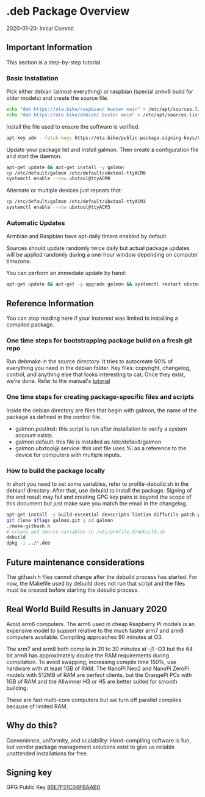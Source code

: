 # .deb Package Overview

2020-01-20: Initial Commit

## Important Information

This section is a step-by-step tutorial.

### Basic Installation

Pick either debian (almost everything) or raspbian (special armv6 build for older models) and create the source file.
```sh
echo "deb https://ota.bike/raspbian/ buster main" > /etc/apt/sources.list.d/galmon.list
echo "deb https://ota.bike/debian/ buster main" > /etc/apt/sources.list.d/galmon.list
```

Install the file used to ensure the software is verified.
```sh
apt-key adv --fetch-keys https://ota.bike/public-package-signing-keys/86E7F51C04FBAAB0.asc
```

Update your package list and install galmon. Then create a configuration file and start the daemon.
```sh
apt-get update && apt-get install -y galmon
cp /etc/default/galmon /etc/default/ubxtool-ttyACM0
systemctl enable --now ubxtool@ttyACM0
```

Alternate or multiple devices just repeats that:
```sh
cp /etc/default/galmon /etc/default/ubxtool-ttyACM3
systemctl enable --now ubxtool@ttyACM3
```

### Automatic Updates

Armbian and Raspbian have apt-daily timers enabled by default.

Sources should update randomly twice daily but actual package updates
will be applied randomly during a one-hour window depending on computer timezone.

You can perform an immediate update by hand:
```sh
apt-get update && apt-get -y upgrade galmon && systemctl restart ubxtool@*
```

## Reference Information

You can stop reading here if your insterest was limited to installing a compiled package.

### One time steps for bootstrapping package build on a fresh git repo

Run debmake in the source directory. It tries to autocreate 90% of everything you need in the debian folder.
Key files: copyright, changelog, control, and anything else that looks interesting to cat. Once they exist, we're done.
Refer to the manual's [tutorial](https://www.debian.org/doc/manuals/debmake-doc/ch04.en.html)

### One time steps for creating package-specific files and scripts

Inside the debian directory are files that begin with galmon, the name of the package as defined in the control file.
- galmon.postinst: this script is run after installation to verify a system account exists.
- galmon.default: this file is installed as /etc/default/galmon
- galmon.ubxtool@.service: this unit file uses %i as a reference to the device for computers with multiple inputs.

### How to build the package locally

In short you need to set some variables, refer to profile-debuild.sh in the debian/ directory.
After that, use debuild to install the package. Signing of the end result may fail and creating
GPG key pairs is beyond the scope of this document but just make sure you match the email in the changelog.
```sh
apt-get install -y build-essential devscripts lintian diffutils patch patchutils
git clone $flags galmon.git ; cd galmon
./make-githash.h
# create and source variables in /etc/profile.d/debuild.sh
debuild
dpkg -i ../*.deb
```

## Future maintenance considerations

The githash.h files cannot change after the debuild process has started.
For now, the Makefile used by debuild does not run that script and
the files must be created before starting the debuild process.

## Real World Build Results in January 2020

Avoid arm6 computers. The arm6 used in cheap Raspberry Pi models is an expensive model to support 
relative to the much faster arm7 and arm8 computers available. Compiling approaches 90 minutes at O3. 

The arm7 and arm8 both compile in 20 to 30 minutes at -j1 -O3 but the 64 bit arm8 has approximately
double the RAM requirements during compilation. To avoid swapping, increasing compile time 150%,
use hardware with at least 1GB of RAM. The NanoPi Neo2 and NanoPi ZeroPi models with 512MB of RAM
are perfect clients, but the OrangePi PCs with 1GB of RAM and the Allwinner H3 or H5 are
better suited for smooth building.

These are fast multi-core computers but we turn off parallel compiles because of limited RAM.

## Why do this?

Convenience, uniformity, and scalability:
Hand-compiling software is fun, but vendor package management solutions
exist to give us reliable unattended installations for free.

## Signing key

GPG Public Key [86E7F51C04FBAAB0](debian/86E7F51C04FBAAB0.asc)
